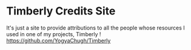 # Timberly Credits Site
It's just a site to provide attributions to all the people whose resources I used in one of my projects, Timberly !
https://github.com/YogyaChugh/Timberly
